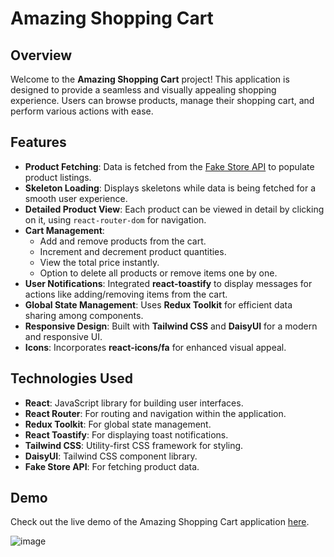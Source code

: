 # Amazing Shopping Cart

## Overview

Welcome to the **Amazing Shopping Cart** project! This application is designed to provide a seamless and visually appealing shopping experience. Users can browse products, manage their shopping cart, and perform various actions with ease.

## Features

- **Product Fetching**: Data is fetched from the [Fake Store API](https://fakestoreapi.com) to populate product listings.
- **Skeleton Loading**: Displays skeletons while data is being fetched for a smooth user experience.
- **Detailed Product View**: Each product can be viewed in detail by clicking on it, using `react-router-dom` for navigation.
- **Cart Management**:
  - Add and remove products from the cart.
  - Increment and decrement product quantities.
  - View the total price instantly.
  - Option to delete all products or remove items one by one.
- **User Notifications**: Integrated **react-toastify** to display messages for actions like adding/removing items from the cart.
- **Global State Management**: Uses **Redux Toolkit** for efficient data sharing among components.
- **Responsive Design**: Built with **Tailwind CSS** and **DaisyUI** for a modern and responsive UI.
- **Icons**: Incorporates **react-icons/fa** for enhanced visual appeal.

## Technologies Used

- **React**: JavaScript library for building user interfaces.
- **React Router**: For routing and navigation within the application.
- **Redux Toolkit**: For global state management.
- **React Toastify**: For displaying toast notifications.
- **Tailwind CSS**: Utility-first CSS framework for styling.
- **DaisyUI**: Tailwind CSS component library.
- **Fake Store API**: For fetching product data.

## Demo

Check out the live demo of the Amazing Shopping Cart application [here](https://bilalben23.github.io/shopping-cart/#/products/).

![image](https://github.com/user-attachments/assets/f9c8b60e-a07b-4422-81f5-7958e8bd285c)

